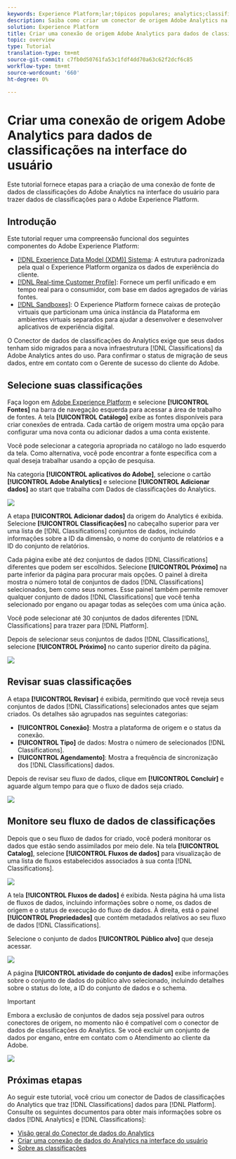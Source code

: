 ```yaml
---
keywords: Experience Platform;lar;tópicos populares; analytics;classificações
description: Saiba como criar um conector de origem Adobe Analytics na interface do usuário para trazer dados de classificações para o Adobe Experience Platform.
solution: Experience Platform
title: Criar uma conexão de origem Adobe Analytics para dados de classificações na interface do usuário
topic: overview
type: Tutorial
translation-type: tm+mt
source-git-commit: c7fb0d50761fa53c1fdf4dd70a63c62f2dcf6c85
workflow-type: tm+mt
source-wordcount: '660'
ht-degree: 0%

---
```



# Criar uma conexão de origem Adobe Analytics para dados de classificações na interface do usuário

Este tutorial fornece etapas para a criação de uma conexão de fonte de dados de classificações do Adobe Analytics na interface do usuário para trazer dados de classificações para o Adobe Experience Platform.

## Introdução

Este tutorial requer uma compreensão funcional dos seguintes componentes do Adobe Experience Platform:

* [[!DNL Experience Data Model (XDM)] Sistema](../../../../../xdm/home.md): A estrutura padronizada pela qual o Experience Platform organiza os dados de experiência do cliente.
* [[!DNL Real-time Customer Profile]](../../../../../profile/home.md): Fornece um perfil unificado e em tempo real para o consumidor, com base em dados agregados de várias fontes.
* [[!DNL Sandboxes]](../../../../../sandboxes/home.md): O Experience Platform fornece caixas de proteção virtuais que particionam uma única instância da Plataforma em ambientes virtuais separados para ajudar a desenvolver e desenvolver aplicativos de experiência digital.

O Conector de dados de classificações do Analytics exige que seus dados tenham sido migrados para a nova infraestrutura [!DNL Classifications] da Adobe Analytics antes do uso. Para confirmar o status de migração de seus dados, entre em contato com o Gerente de sucesso do cliente do Adobe.

## Selecione suas classificações

Faça logon em [Adobe Experience Platform](https://platform.adobe.com) e selecione **[!UICONTROL Fontes]** na barra de navegação esquerda para acessar a área de trabalho de fontes. A tela **[!UICONTROL Catálogo]** exibe as fontes disponíveis para criar conexões de entrada. Cada cartão de origem mostra uma opção para configurar uma nova conta ou adicionar dados a uma conta existente.

Você pode selecionar a categoria apropriada no catálogo no lado esquerdo da tela. Como alternativa, você pode encontrar a fonte específica com a qual deseja trabalhar usando a opção de pesquisa.

Na categoria **[!UICONTROL aplicativos do Adobe]**, selecione o cartão **[!UICONTROL Adobe Analytics]** e selecione **[!UICONTROL Adicionar dados]** ao start que trabalha com Dados de classificações do Analytics.

![](../../../../images/tutorials/create/classifications/catalog.png)

A etapa **[!UICONTROL Adicionar dados]** da origem do Analytics é exibida. Selecione **[!UICONTROL Classificações]** no cabeçalho superior para ver uma lista de [!DNL Classifications] conjuntos de dados, incluindo informações sobre a ID da dimensão, o nome do conjunto de relatórios e a ID do conjunto de relatórios.

Cada página exibe até dez conjuntos de dados [!DNL Classifications] diferentes que podem ser escolhidos. Selecione **[!UICONTROL Próximo]** na parte inferior da página para procurar mais opções. O painel à direita mostra o número total de conjuntos de dados [!DNL Classifications] selecionados, bem como seus nomes. Esse painel também permite remover qualquer conjunto de dados [!DNL Classifications] que você tenha selecionado por engano ou apagar todas as seleções com uma única ação.

Você pode selecionar até 30 conjuntos de dados diferentes [!DNL Classifications] para trazer para [!DNL Platform].

Depois de selecionar seus conjuntos de dados [!DNL Classifications], selecione **[!UICONTROL Próximo]** no canto superior direito da página.

![](../../../../images/tutorials/create/classifications/add-data.png)

## Revisar suas classificações

A etapa **[!UICONTROL Revisar]** é exibida, permitindo que você reveja seus conjuntos de dados [!DNL Classifications] selecionados antes que sejam criados. Os detalhes são agrupados nas seguintes categorias:

* **[!UICONTROL Conexão]**: Mostra a plataforma de origem e o status da conexão.
* **[!UICONTROL Tipo]** de dados: Mostra o número de selecionados  [!DNL Classifications].
* **[!UICONTROL Agendamento]**: Mostra a frequência de sincronização dos  [!DNL Classifications] dados.

Depois de revisar seu fluxo de dados, clique em **[!UICONTROL Concluir]** e aguarde algum tempo para que o fluxo de dados seja criado.

![](../../../../images/tutorials/create/classifications/review.png)

## Monitore seu fluxo de dados de classificações

Depois que o seu fluxo de dados for criado, você poderá monitorar os dados que estão sendo assimilados por meio dele. Na tela **[!UICONTROL Catalog]**, selecione **[!UICONTROL Fluxos de dados]** para visualização de uma lista de fluxos estabelecidos associados à sua conta [!DNL Classifications].

![](../../../../images/tutorials/create/classifications/dataflows.png)

A tela **[!UICONTROL Fluxos de dados]** é exibida. Nesta página há uma lista de fluxos de dados, incluindo informações sobre o nome, os dados de origem e o status de execução do fluxo de dados. À direita, está o painel **[!UICONTROL Propriedades]** que contém metadados relativos ao seu fluxo de dados [!DNL Classifications].

Selecione o conjunto de dados **[!UICONTROL Público alvo]** que deseja acessar.

![](../../../../images/tutorials/create/classifications/list-of-dataflows.png)

A página **[!UICONTROL atividade do conjunto de dados]** exibe informações sobre o conjunto de dados do público alvo selecionado, incluindo detalhes sobre o status do lote, a ID do conjunto de dados e o schema.

>[!IMPORTANT]
>
>Embora a exclusão de conjuntos de dados seja possível para outros conectores de origem, no momento não é compatível com o conector de dados de classificações do Analytics. Se você excluir um conjunto de dados por engano, entre em contato com o Atendimento ao cliente da Adobe.

![](../../../../images/tutorials/create/classifications/dataset.png)


## Próximas etapas

Ao seguir este tutorial, você criou um conector de Dados de classificações do Analytics que traz [!DNL Classifications] dados para [!DNL Platform]. Consulte os seguintes documentos para obter mais informações sobre os dados [!DNL Analytics] e [!DNL Classifications]:

* [Visão geral do Conector de dados do Analytics](../../../../connectors/adobe-applications/analytics.md)
* [Criar uma conexão de dados do Analytics na interface do usuário](./analytics.md)
* [Sobre as classificações](https://experienceleague.adobe.com/docs/analytics/components/classifications/c-classifications.html)